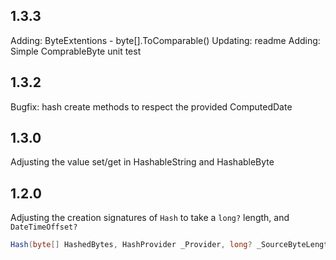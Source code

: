﻿## 1.3.3
Adding: ByteExtentions - byte[].ToComparable()
Updating: readme
Adding: Simple ComprableByte unit test

## 1.3.2
Bugfix: hash create methods to respect the provided ComputedDate

## 1.3.0
Adjusting the value set/get in HashableString and HashableByte

## 1.2.0
Adjusting the creation signatures of `Hash` to take a `long?` length, and `DateTimeOffset?`

``` C#
Hash(byte[] HashedBytes, HashProvider _Provider, long? _SourceByteLength, DateTimeOffset? _ComputedDate)
```